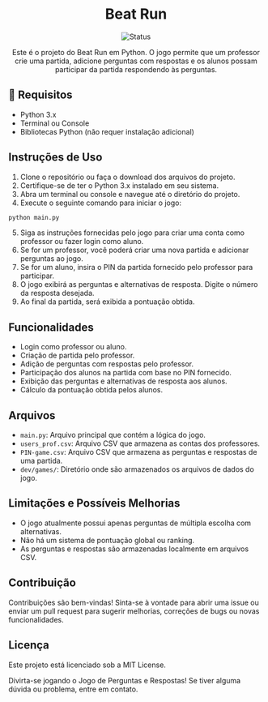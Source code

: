 <h1 align="center"> Beat Run </h1>

<p align="center">
  <img src="https://img.shields.io/badge/Status-Em%20desenvolvimento-green" alt="Status">
</p>

<p align="center"> 
  Este é o projeto do Beat Run em Python. O jogo permite que um professor crie uma partida, adicione perguntas com respostas e os alunos possam participar da partida respondendo às perguntas.
</p>

## :hammer: Requisitos

- Python 3.x
- Terminal ou Console
- Bibliotecas Python (não requer instalação adicional)

## Instruções de Uso

1. Clone o repositório ou faça o download dos arquivos do projeto.
2. Certifique-se de ter o Python 3.x instalado em seu sistema.
3. Abra um terminal ou console e navegue até o diretório do projeto.
4. Execute o seguinte comando para iniciar o jogo:

```bash
python main.py
```

5. Siga as instruções fornecidas pelo jogo para criar uma conta como professor ou fazer login como aluno.
6. Se for um professor, você poderá criar uma nova partida e adicionar perguntas ao jogo.
7. Se for um aluno, insira o PIN da partida fornecido pelo professor para participar.
8. O jogo exibirá as perguntas e alternativas de resposta. Digite o número da resposta desejada.
9. Ao final da partida, será exibida a pontuação obtida.

## Funcionalidades
- Login como professor ou aluno.
- Criação de partida pelo professor.
- Adição de perguntas com respostas pelo professor.
- Participação dos alunos na partida com base no PIN fornecido.
- Exibição das perguntas e alternativas de resposta aos alunos.
- Cálculo da pontuação obtida pelos alunos.

## Arquivos
- `main.py`: Arquivo principal que contém a lógica do jogo.
- `users_prof.csv`: Arquivo CSV que armazena as contas dos professores.
- `PIN-game.csv`: Arquivo CSV que armazena as perguntas e respostas de uma partida.
- `dev/games/`: Diretório onde são armazenados os arquivos de dados do jogo.

## Limitações e Possíveis Melhorias
- O jogo atualmente possui apenas perguntas de múltipla escolha com alternativas.
- Não há um sistema de pontuação global ou ranking.
- As perguntas e respostas são armazenadas localmente em arquivos CSV.

## Contribuição
Contribuições são bem-vindas! Sinta-se à vontade para abrir uma issue ou enviar um pull request para sugerir melhorias, correções de bugs ou novas funcionalidades.

## Licença
Este projeto está licenciado sob a MIT License.

Divirta-se jogando o Jogo de Perguntas e Respostas! Se tiver alguma dúvida ou problema, entre em contato.
